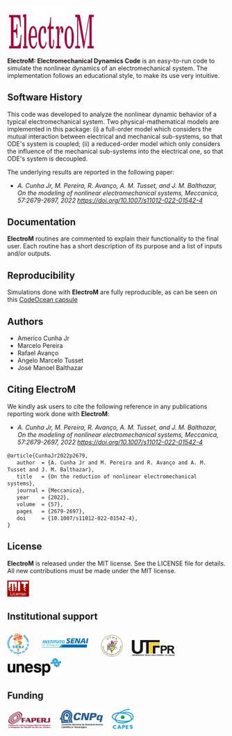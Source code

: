 <img src="logo/ElectroM.png" width="40%">

**ElectroM: Electromechanical Dynamics Code**  is an easy-to-run code to simulate the nonlinear dynamics of an electromechanical system. The implementation follows an educational style, to make its use very intuitive. 

## Software History

This code was developed to analyze the nonlinear dynamic behavior of a typical electromechanical system. Two physical-mathematical models are implemented in this package: (i) a full-order model which considers the mutual interaction between electrical and mechanical sub-systems, so that ODE's system is coupled; (ii) a reduced-order model which only considers the influence of the mechanical sub-systems into the electrical one, so that ODE's system is decoupled.

The underlying results are reported in the following paper:
- *A. Cunha Jr, M. Pereira, R. Avanço, A. M. Tusset, and J. M. Balthazar, On the modeling of nonlinear electromechanical systems, Meccanica, 57:2679-2697, 2022 https://doi.org/10.1007/s11012-022-01542-4*

## Documentation

**ElectroM** routines are commented to explain their functionality to the final user. Each routine has a short description of its purpose and a list of inputs and/or outputs.

## Reproducibility

Simulations done with **ElectroM** are fully reproducible, as can be seen on this <a href="https://codeocean.com/capsule/5018717/tree" target="_blank">CodeOcean capsule</a>


## Authors
- Americo Cunha Jr
- Marcelo Pereira
- Rafael Avanço
- Angelo Marcelo Tusset
- José Manoel Balthazar

## Citing ElectroM

We kindly ask users to cite the following reference in any publications reporting work done with **ElectroM**:
- *A. Cunha Jr, M. Pereira, R. Avanço, A. M. Tusset, and J. M. Balthazar, On the modeling of nonlinear electromechanical systems, Meccanica, 57:2679-2697, 2022 https://doi.org/10.1007/s11012-022-01542-4*

```
@article{CunhaJr2022p2679,
   author  = {A. Cunha Jr and M. Pereira and R. Avanço and A. M. Tusset and J. M. Balthazar},
   title   = {On the reduction of nonlinear electromechanical systems},
   journal = {Meccanica},
   year    = {2022},
   volume  = {57},
   pages   = {2679-2697},
   doi     = {10.1007/s11012-022-01542-4},
}
```

## License

**ElectroM** is released under the MIT license. See the LICENSE file for details. All new contributions must be made under the MIT license.

<img src="logo/mit_license_red.png" width="10%"> 

## Institutional support

<img src="logo/logo_uerj_color.jpeg" width="10%"> &nbsp; &nbsp; <img src="logo/logo_senai_color.png" width="25%"> &nbsp; &nbsp; <img src="logo/logo_ufma_color.jpg" width="10%"> &nbsp; &nbsp;  <img src="logo/logo_utfpr_color.png" width="20%"> &nbsp; &nbsp; <img src="logo/logo_unesp_color.png" width="25%">

## Funding

<img src="logo/faperj.jpg" width="20%"> &nbsp; &nbsp; <img src="logo/cnpq.png" width="20%"> &nbsp; &nbsp; <img src="logo/capes.png" width="10%">
